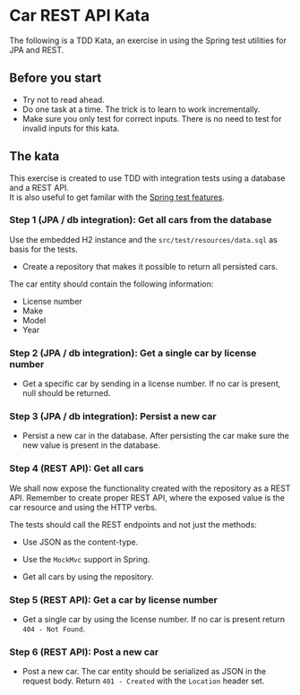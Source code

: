 # Car REST API Kata

The following is a TDD Kata, an exercise in using the Spring test utilities for JPA and REST.

## Before you start
* Try not to read ahead.
* Do one task at a time. The trick is to learn to work incrementally.
* Make sure you only test for correct inputs. There is no need to test for invalid inputs for this kata.

## The kata

This exercise is created to use TDD with integration tests using a database and a REST API.  
It is also useful to get familar with the [Spring test features](https://spring.io/blog/2016/04/15/testing-improvements-in-spring-boot-1-4).

### Step 1 (JPA / db integration): Get all cars from the database
Use the embedded H2 instance and the `src/test/resources/data.sql` as basis for the tests.
* Create a repository that makes it possible to return all persisted cars.

The car entity should contain the following information:
* License number
* Make
* Model
* Year

### Step 2 (JPA / db integration): Get a single car by license number
* Get a specific car by sending in a license number. If no car is present, null should be returned.

### Step 3 (JPA / db integration): Persist a new car
* Persist a new car in the database. After persisting the car make sure the new value is present in the database.

### Step 4 (REST API): Get all cars
We shall now expose the functionality created with the repository as a REST API.
Remember to create proper REST API, where the exposed value is the car resource and using the HTTP verbs.

The tests should call the REST endpoints and not just the methods:
* Use JSON as the content-type.    
* Use the `MockMvc` support in Spring.

* Get all cars by using the repository.

### Step 5 (REST API): Get a car by license number
* Get a single car by using the license number. If no car is present return `404 - Not Found`.

### Step 6 (REST API): Post a new car
* Post a new car. The car entity should be serialized as JSON in the request body. Return `401 - Created` with the `Location` header set.
